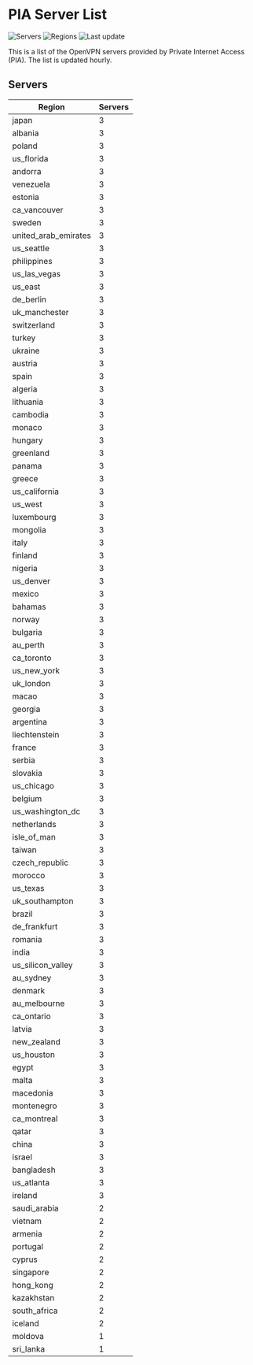 # PIA Server List

![Servers](https://img.shields.io/badge/servers-277-blue) ![Regions](https://img.shields.io/badge/regions-97-blue) ![Last update](https://img.shields.io/badge/last_updated-Mon_Apr_29_05:53:28_UTC_2024-blue)

This is a list of the OpenVPN servers provided by Private Internet Access (PIA). The list is updated hourly.

## Servers
| Region               | Servers |
|----------------------|---------|
| japan | 3 |
| albania | 3 |
| poland | 3 |
| us_florida | 3 |
| andorra | 3 |
| venezuela | 3 |
| estonia | 3 |
| ca_vancouver | 3 |
| sweden | 3 |
| united_arab_emirates | 3 |
| us_seattle | 3 |
| philippines | 3 |
| us_las_vegas | 3 |
| us_east | 3 |
| de_berlin | 3 |
| uk_manchester | 3 |
| switzerland | 3 |
| turkey | 3 |
| ukraine | 3 |
| austria | 3 |
| spain | 3 |
| algeria | 3 |
| lithuania | 3 |
| cambodia | 3 |
| monaco | 3 |
| hungary | 3 |
| greenland | 3 |
| panama | 3 |
| greece | 3 |
| us_california | 3 |
| us_west | 3 |
| luxembourg | 3 |
| mongolia | 3 |
| italy | 3 |
| finland | 3 |
| nigeria | 3 |
| us_denver | 3 |
| mexico | 3 |
| bahamas | 3 |
| norway | 3 |
| bulgaria | 3 |
| au_perth | 3 |
| ca_toronto | 3 |
| us_new_york | 3 |
| uk_london | 3 |
| macao | 3 |
| georgia | 3 |
| argentina | 3 |
| liechtenstein | 3 |
| france | 3 |
| serbia | 3 |
| slovakia | 3 |
| us_chicago | 3 |
| belgium | 3 |
| us_washington_dc | 3 |
| netherlands | 3 |
| isle_of_man | 3 |
| taiwan | 3 |
| czech_republic | 3 |
| morocco | 3 |
| us_texas | 3 |
| uk_southampton | 3 |
| brazil | 3 |
| de_frankfurt | 3 |
| romania | 3 |
| india | 3 |
| us_silicon_valley | 3 |
| au_sydney | 3 |
| denmark | 3 |
| au_melbourne | 3 |
| ca_ontario | 3 |
| latvia | 3 |
| new_zealand | 3 |
| us_houston | 3 |
| egypt | 3 |
| malta | 3 |
| macedonia | 3 |
| montenegro | 3 |
| ca_montreal | 3 |
| qatar | 3 |
| china | 3 |
| israel | 3 |
| bangladesh | 3 |
| us_atlanta | 3 |
| ireland | 3 |
| saudi_arabia | 2 |
| vietnam | 2 |
| armenia | 2 |
| portugal | 2 |
| cyprus | 2 |
| singapore | 2 |
| hong_kong | 2 |
| kazakhstan | 2 |
| south_africa | 2 |
| iceland | 2 |
| moldova | 1 |
| sri_lanka | 1 |